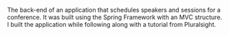 

The back-end of an application that schedules speakers and sessions for a conference.  It was built using the Spring Framework with an MVC structure.  I built the application while following along with a tutorial from Pluralsight.
